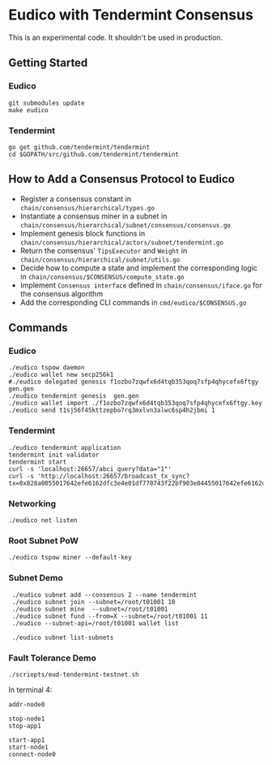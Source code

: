 # Eudico with Tendermint Consensus

This is an experimental code. It shouldn't be used in production.

## Getting Started

### Eudico
```
git submodules update
make eudico
```

### Tendermint
```
go get github.com/tendermint/tendermint
cd $GOPATH/src/github.com/tendermint/tendermint
```

## How to Add a Consensus Protocol to Eudico
 - Register a consensus constant in `chain/consensus/hierarchical/types.go`
 - Instantiate a consensus miner in a subnet in `chain/consensus/hierarchical/subnet/consensus/consensus.go`
 - Implement genesis block functions in `chain/consensus/hierarchical/actors/subnet/tendermint.go`
 - Return the consensus' `TipsExecutor` and `Weight` in `chain/consensus/hierarchical/subnet/utils.go`
 - Decide how to compute a state and implement the corresponding logic in `chain/consensus/$CONSENSUS/compute_state.go`
 - Implement `Consensus interface` defined in `chain/consensus/iface.go` for the consensus algorithm
 - Add the corresponding CLI commands in `cmd/eudico/$CONSENSUS.go`

## Commands
### Eudico
```
./eudico tspow daemon
./eudico wallet new secp256k1
#./eudico delegated genesis f1ozbo7zqwfx6d4tqb353qoq7sfp4qhycefx6ftgy gen.gen
./eudico tendermint genesis  gen.gen
./eudico wallet import ./f1ozbo7zqwfx6d4tqb353qoq7sfp4qhycefx6ftgy.key
./eudico send t1sj56f45kttzepbo7rq3mxlvn3alwc6sp4h2jbmi 1

```

### Tendermint
```
./eudico tendermint application
tendermint init validator
tendermint start
curl -s 'localhost:26657/abci_query?data="1"'
curl -s 'http://localhost:26657/broadcast_tx_sync?tx=0x828a0055017642efe6162dfc3e4e01df770743f22bf903e04455017642efe6162dfc3e4e01df770743f22bf903e0440049000de0b6b3a76400001a00084873450018aef1bd44000187c600405842018172eb88f4f9a59a1e0f0b820d69681403b69a129daed4831729336c6534036b701e4b22572f19c3e89a7341fc4e435ae8b7accf75cf7b3d1e1200108af7640c01'

```
### Networking
```
./eudico net listen

```

### Root Subnet PoW
```
./eudico tspow miner --default-key

```

### Subnet Demo
```
 ./eudico subnet add --consensus 2 --name tendermint
 ./eudico subnet join --subnet=/root/t01001 10
 ./eudico subnet mine  --subnet=/root/t01001
 ./eudico subnet fund --from=X --subnet=/root/t01001 11
 ./eudico --subnet-api=/root/t01001 wallet list
 
 ./eudico subnet list-subnets
```

### Fault Tolerance Demo

```
./scriopts/eud-tendermint-testnet.sh
```
In terminal 4:
```
addr-node0

stop-node1
stop-app1

start-app1
start-node1
connect-node0
```
